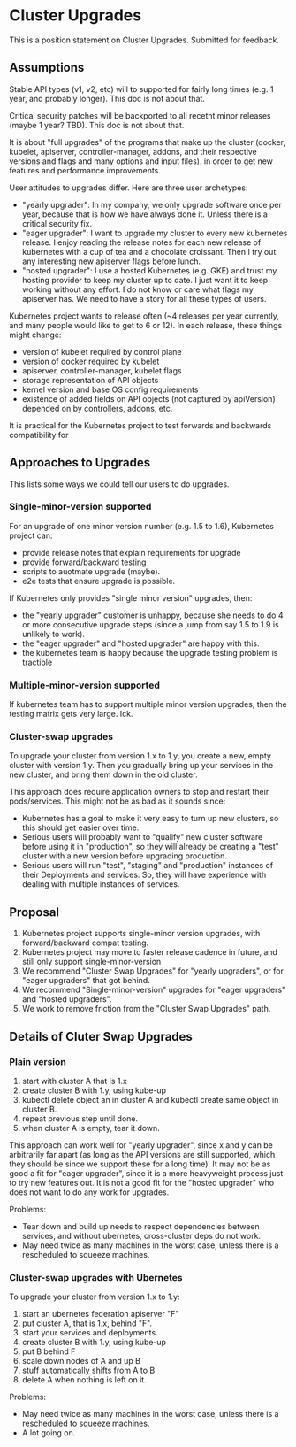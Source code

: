 # Cluster Upgrades

This is a position statement on Cluster Upgrades.  Submitted for feedback.

## Assumptions

Stable API types (v1, v2, etc) will to supported for fairly long times (e.g. 1 year, and probably longer).  This doc is not about that.

Critical security patches will be backported to all recetnt minor releases (maybe 1 year?  TBD).  This doc is not about that.

It is about "full upgrades" of the programs that make up the cluster (docker, kubelet, apiserver, controller-manager, addons, and their respective versions and flags and many options and input files).
in order to get new features and performance improvements.

User attitudes to upgrades differ.  Here are three user archetypes:
  - "yearly upgrader": In my company, we only upgrade software once per year, because that is how we have always done it.  Unless there is a critical security fix.
  - "eager upgrader": I want to upgrade my cluster to every new kubernetes release.  I enjoy reading the release notes for each new release of kubernetes with a cup of tea and a chocolate croissant.  Then I try out any interesting new apiserver flags before lunch.
  - "hosted upgrader": I use a hosted Kubernetes (e.g. GKE) and trust my hosting provider to keep my cluster up to date.  I just want it to keep working without any effort.  I do not know or care what flags my apiserver has.
We need to have a story for all these types of users.

Kubernetes project wants to release often (~4 releases per year currently, and many people would like to get to 6 or 12).  In each release, these things might change:
  - version of kubelet required by control plane
  - version of docker required by kubelet
  - apiserver, controller-manager, kubelet flags
  - storage representation of API objects
  - kernel version and base OS config requirements
  - existence of added fields on API objects (not captured by apiVersion) depended on by controllers, addons, etc.

It is practical for the Kubernetes project to test forwards and backwards compatibility for 

## Approaches to Upgrades

This lists some ways we could tell our users to do upgrades.

### Single-minor-version supported

For an upgrade of one minor version number (e.g. 1.5 to 1.6), Kubernetes project can:
 - provide release notes that explain requirements for upgrade
 - provide forward/backward testing
 - scripts to auotmate upgrade (maybe).
 - e2e tests that ensure upgrade is possible.

If Kubernetes only provides "single minor version" upgrades, then:
  - the "yearly upgrader" customer is unhappy, because she needs to do 4 or more consecutive upgrade steps (since a jump from say 1.5 to 1.9 is unlikely to work).
  - the "eager upgrader" and "hosted upgrader" are happy with this.
  - the kubernetes team is happy because the upgrade testing problem is tractible

### Multiple-minor-version supported

If kubernetes team has to support multiple minor version upgrades, then the testing matrix gets very large.  Ick.

### Cluster-swap upgrades

To upgrade your cluster from version 1.x to 1.y, you create a new, empty cluster with version 1.y.  Then you gradually bring up your services in the new cluster, and bring them down in the old cluster.


This approach does require application owners to stop and restart their pods/services.
This might not be as bad as it sounds since:
  - Kubernetes has a goal to make it very easy to turn up new clusters, so this should get easier over time.
  - Serious users will probably want to "qualify" new cluster software before using it in "production", so they will already be creating a "test" cluster with a new version before upgrading production.
  - Serious users will run "test", "staging" and "production" instances of their Deployments and services.  So, they will have experience with dealing with multiple instances of services.

## Proposal

1. Kubernetes project supports single-minor version upgrades, with forward/backward compat testing.
1. Kubernetes project may move to faster release cadence in future, and still only support single-minor-version
1. We recommend "Cluster Swap Upgrades" for "yearly upgraders", or for "eager upgraders" that got behind.
1. We recommend "Single-minor-version" upgrades for "eager upgraders" and "hosted upgraders".
1. We work to remove friction from the "Cluster Swap Upgrades" path.


## Details of Cluter Swap Upgrades

### Plain version

  1. start with cluster A that is 1.x
  2. create cluster B with 1.y, using kube-up
  3. kubectl delete object an in cluster A and kubectl create same object in cluster B.
  4. repeat previous step until done.
  5. when cluster A is empty, tear it down.

This approach can work well for "yearly upgrader", since x and y can be arbitrarily far apart (as long as the API versions are still supported, which they should be since we support these for a long time).
It may not be as good a fit for "eager upgrader", since it is a more heavyweight process just to try new features out.
It is not a good fit for the "hosted upgrader" who does not want to do any work for upgrades.

Problems:
  - Tear down and build up needs to respect dependencies between services, and without ubernetes, cross-cluster deps do not work.
  - May need twice as many machines in the worst case, unless there is a rescheduled to squeeze machines.

### Cluster-swap upgrades with Ubernetes

To upgrade your cluster from version 1.x to 1.y:
  1. start an ubernetes federation apiserver "F"
  1. put cluster A, that is 1.x, behind "F".
  1. start your services and deployments.
  1. create cluster B with 1.y, using kube-up
  1. put B behind F
  1. scale down nodes of A and up B
  1. stuff automatically shifts from A to B
  1. delete A when nothing is left on it.


Problems:
  - May need twice as many machines in the worst case, unless there is a rescheduled to squeeze machines.
  - A lot going on.

